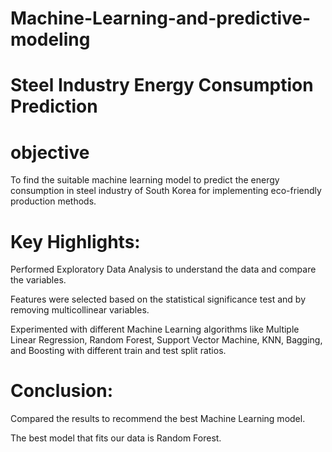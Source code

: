 # Machine-Learning-and-predictive-modeling
# Steel Industry Energy Consumption Prediction

# objective
To find the suitable machine learning model to predict the energy consumption in steel industry of South Korea for implementing eco-friendly production methods.
# Key Highlights: 
Performed Exploratory Data Analysis to understand the data and compare the variables.

Features were selected based on the statistical significance test and by removing multicollinear variables.

Experimented with different Machine Learning algorithms like Multiple Linear Regression, Random Forest, Support Vector Machine, KNN, Bagging, and Boosting with different train and test split ratios.
# Conclusion: 
Compared the results to recommend the best Machine Learning model.

The best model that fits our data is Random Forest.

